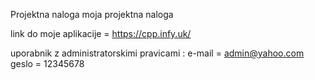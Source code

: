 Projektna naloga
moja projektna naloga

link do moje aplikacije = https://cpp.infy.uk/

uporabnik z administratorskimi pravicami : e-mail = admin@yahoo.com geslo = 12345678